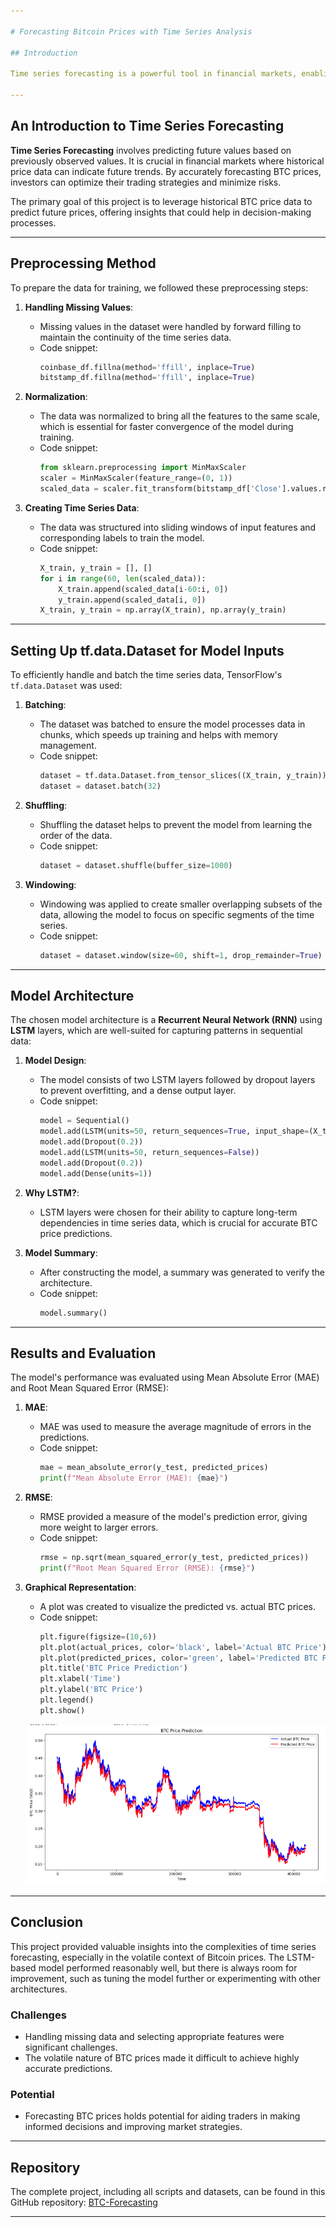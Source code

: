 ```yaml
---

# Forecasting Bitcoin Prices with Time Series Analysis

## Introduction

Time series forecasting is a powerful tool in financial markets, enabling traders and analysts to make informed decisions based on historical data trends. Specifically, forecasting Bitcoin (BTC) prices can be valuable due to its volatile nature and the significant impact such forecasts can have on trading strategies. This project demonstrates how to forecast BTC prices using time series analysis with a Recurrent Neural Network (RNN) model.

---
```


## An Introduction to Time Series Forecasting

**Time Series Forecasting** involves predicting future values based on previously observed values. It is crucial in financial markets where historical price data can indicate future trends. By accurately forecasting BTC prices, investors can optimize their trading strategies and minimize risks.

The primary goal of this project is to leverage historical BTC price data to predict future prices, offering insights that could help in decision-making processes.

---

## Preprocessing Method

To prepare the data for training, we followed these preprocessing steps:

1. **Handling Missing Values**:
   - Missing values in the dataset were handled by forward filling to maintain the continuity of the time series data.
   - Code snippet:
     ```python
     coinbase_df.fillna(method='ffill', inplace=True)
     bitstamp_df.fillna(method='ffill', inplace=True)
     ```

2. **Normalization**:
   - The data was normalized to bring all the features to the same scale, which is essential for faster convergence of the model during training.
   - Code snippet:
     ```python
     from sklearn.preprocessing import MinMaxScaler
     scaler = MinMaxScaler(feature_range=(0, 1))
     scaled_data = scaler.fit_transform(bitstamp_df['Close'].values.reshape(-1, 1))
     ```

3. **Creating Time Series Data**:
   - The data was structured into sliding windows of input features and corresponding labels to train the model.
   - Code snippet:
     ```python
     X_train, y_train = [], []
     for i in range(60, len(scaled_data)):
         X_train.append(scaled_data[i-60:i, 0])
         y_train.append(scaled_data[i, 0])
     X_train, y_train = np.array(X_train), np.array(y_train)
     ```

---

## Setting Up tf.data.Dataset for Model Inputs

To efficiently handle and batch the time series data, TensorFlow's `tf.data.Dataset` was used:

1. **Batching**:
   - The dataset was batched to ensure the model processes data in chunks, which speeds up training and helps with memory management.
   - Code snippet:
     ```python
     dataset = tf.data.Dataset.from_tensor_slices((X_train, y_train))
     dataset = dataset.batch(32)
     ```

2. **Shuffling**:
   - Shuffling the dataset helps to prevent the model from learning the order of the data.
   - Code snippet:
     ```python
     dataset = dataset.shuffle(buffer_size=1000)
     ```

3. **Windowing**:
   - Windowing was applied to create smaller overlapping subsets of the data, allowing the model to focus on specific segments of the time series.
   - Code snippet:
     ```python
     dataset = dataset.window(size=60, shift=1, drop_remainder=True)
     ```

---

## Model Architecture

The chosen model architecture is a **Recurrent Neural Network (RNN)** using **LSTM** layers, which are well-suited for capturing patterns in sequential data:

1. **Model Design**:
   - The model consists of two LSTM layers followed by dropout layers to prevent overfitting, and a dense output layer.
   - Code snippet:
     ```python
     model = Sequential()
     model.add(LSTM(units=50, return_sequences=True, input_shape=(X_train.shape[1], 1)))
     model.add(Dropout(0.2))
     model.add(LSTM(units=50, return_sequences=False))
     model.add(Dropout(0.2))
     model.add(Dense(units=1))
     ```

2. **Why LSTM?**:
   - LSTM layers were chosen for their ability to capture long-term dependencies in time series data, which is crucial for accurate BTC price predictions.

3. **Model Summary**:
   - After constructing the model, a summary was generated to verify the architecture.
   - Code snippet:
     ```python
     model.summary()
     ```

---

## Results and Evaluation

The model's performance was evaluated using Mean Absolute Error (MAE) and Root Mean Squared Error (RMSE):

1. **MAE**:
   - MAE was used to measure the average magnitude of errors in the predictions.
   - Code snippet:
     ```python
     mae = mean_absolute_error(y_test, predicted_prices)
     print(f"Mean Absolute Error (MAE): {mae}")
     ```

2. **RMSE**:
   - RMSE provided a measure of the model's prediction error, giving more weight to larger errors.
   - Code snippet:
     ```python
     rmse = np.sqrt(mean_squared_error(y_test, predicted_prices))
     print(f"Root Mean Squared Error (RMSE): {rmse}")
     ```

3. **Graphical Representation**:
   - A plot was created to visualize the predicted vs. actual BTC prices.
   - Code snippet:
     ```python
     plt.figure(figsize=(10,6))
     plt.plot(actual_prices, color='black', label='Actual BTC Price')
     plt.plot(predicted_prices, color='green', label='Predicted BTC Price')
     plt.title('BTC Price Prediction')
     plt.xlabel('Time')
     plt.ylabel('BTC Price')
     plt.legend()
     plt.show()
     ```

   ![BTC Price Prediction](fichier_1.png)

---

## Conclusion

This project provided valuable insights into the complexities of time series forecasting, especially in the volatile context of Bitcoin prices. The LSTM-based model performed reasonably well, but there is always room for improvement, such as tuning the model further or experimenting with other architectures.

### Challenges
- Handling missing data and selecting appropriate features were significant challenges.
- The volatile nature of BTC prices made it difficult to achieve highly accurate predictions.

### Potential
- Forecasting BTC prices holds potential for aiding traders in making informed decisions and improving market strategies.

---

## Repository

The complete project, including all scripts and datasets, can be found in this GitHub repository: [BTC-Forecasting](https://github.com/johnobodai/BTC-Forecasting)

---

